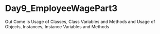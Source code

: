 # Day9_EmployeeWagePart3
Out Come is Usage of Classes, Class Variables and Methods and Usage of Objects, Instances, Instance Variables and Methods
